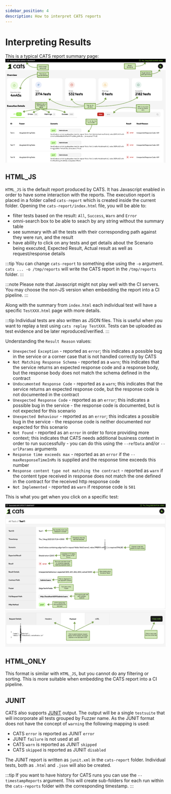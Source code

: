 ```yaml
---
sidebar_position: 4
description: How to interpret CATS reports
---
```


# Interpreting Results

This is a typical CATS report summary page:
![run result](img/index_html.png)

## HTML_JS
`HTML_JS` is the default report produced by CATS. It has Javascript enabled in order to have some interaction with the reports.
The execution report is placed in a folder called `cats-report` which is created inside the current folder. 
Opening the `cats-report/index.html` file, you will be able to:

- filter tests based on the result: `All`, `Success`, `Warn` and `Error`
- omni-search box to be able to seach by any string without the summary table
- see summary with all the tests with their corresponding path against they were run, and the result
- have ability to click on any tests and get details about the Scenario being executed, Expected Result, Actual result as well as request/response details

:::tip
You can change `cats-report` to something else using the `-o` argument. `cats ... -o /tmp/reports` will write the CATS report in the `/tmp/reports` folder.
:::

:::note
Please note that Javascript might not play well with the CI servers. 
You may choose the non-JS version when embedding the report into a CI pipeline.
:::

Along with the summary from `index.html` each individual test will have a specific `TestXXX.html` page with more details.

:::tip
Individual tests are also written as JSON files. This is useful when you want to replay a test using `cats replay TestXXX`. 
Tests can be uploaded as test evidence and be later reproduced/verified.
:::

Understanding the `Result Reason` values:
- `Unexpected Exception` - reported as `error`; this indicates a possible bug in the service or a corner case that is not handled correctly by CATS
- `Not Matching Response Schema` - reported as a `warn`; this indicates that the service returns an expected response code and a response body, but the response body does not match the schema defined in the contract
- `Undocumented Response Code` - reported as a `warn`; this indicates that the service returns an expected response code, but the response code is not documented in the contract
- `Unexpected Response Code` - reported as an `error`; this indicates a possible bug in the service - the response code is documented, but is not expected for this scenario
- `Unexpected Behaviour` - reported as an `error`; this indicates a possible bug in the service - the response code is neither documented nor expected for this scenario
- `Not Found` - reported as an `error` in order to force providing more context; this indicates that CATS needs additional business context in order to run successfully - you can do this using the `--refData` and/or `--urlParams` arguments
- `Response time exceeds max` - reported as an `error` if the `--maxResponseTimeInMs` is supplied and the response time exceeds this number
- `Response content type not matching the contract` - reported as `warn` if the content type received in response does not match the one defined in the contract for the received http response code
- `Not Implemented` - reported as `warn` if response code is `501`

This is what you get when you click on a specific test:

![test details](img/test_details_1.png)
![test details](img/test_details_2.png)

## HTML_ONLY
This format is similar with `HTML_JS`, but you cannot do any filtering or sorting. This is more suitable when embedding the CATS report into a CI pipeline.

## JUNIT
CATS also supports [JUNIT](https://llg.cubic.org/docs/junit/) output. The output will be a single `testsuite` that will incorporate all tests grouped by Fuzzer name.
As the JUNIT format does not have the concept of `warning` the following mapping is used:

- CATS `error` is reported as JUNIT `error`
- JUNIT `failure` is not used at all
- CATS `warn` is reported as JUNIT `skipped`
- CATS `skipped` is reported as JUNIT `disabled`

The JUNIT report is written as `junit.xml` in the `cats-report` folder. Individual tests, both as `.html` and `.json` will also be created.

:::tip
If you want to have history for CATS runs you can use the `--timestampReports` argument. This will create sub-folders for each run within the `cats-reports` folder with the corresponding timestamp.
:::
